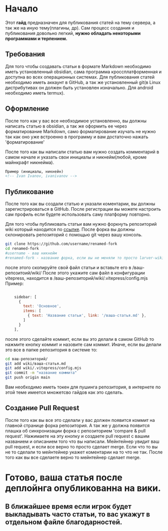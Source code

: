 <!-- Sophron Ragozin, sophragoz -->
# Начало
Этот **гайд** предназначен для публикования статей на тему сервера, а так же на иную тему(плагины, др).
Сам процесс создания и публикования довольно легкий, **нужно обладать некоторыми программами и терпением.**

## Требования
Для того чтобы создавать статьи в формате Markdown необходимо иметь установленный obsidian, сама программа кроссплатформенная и доступна во всех операционных системах.
Для публикования статей необходимо иметь аккаунт в GitHub, а так же установленный git(в Linux дистрибутивах он должен быть установлен изначально. Для android необходимо иметь termux). 
## Оформление
После того как у вас все необходимое установленно, вы должны написать статью в obsidian, а так же оформить ее через форматирование Markdown, само форматирование изучать не нужно так как оно уже встроенно в программу и вам достаточно нажать 'форматирование'

После того как вы написали статью вам нужно создать комментарий в самом начале и указать свои инициалы и никнейм(любой, кроме майнкрафт никнейма).
```md
Пример (инициалы, никнейн)
<!-- Ivan Ivanov, ivanivanov -->
```

## Публикование
После того как вы создали статью и указали коментарии, вы должны зарегистрироваться в GitHub.
После регистрации вы можете настроить сам профиль если будете использовать саму платформу повторно.

Для того чтобы публиковать статьи вам нужно форкнуть репозиторий wiki который находится по [ссылке](https://github.com/sophragoz/larver-wiki). После форка вы должны склонировать репозиторий с помощью git через вашу консоль.
```bash
git clone https://github.com/username/renamed-fork 
cd renamed-fork
#username - ваш никнейм
#renamed-fork - название форка, если вы не меняли то просто larver-wiki
```
после этого скопируйте свой файл статьи и вставьте его в /ваш-репозитоий/wiki/
После этого укажите сам файл в конфигурации vitepress, находится в /ваш-репозиторий/wiki/.vitepress/config.mjs
Пример:
```mjs

    sidebar: [
      {
        text: 'Основное',
        items: [
          { text: 'Название статьи', link: '/ваша-статья.md' },
        ]
      }
    ],
```
после этого сделайте коммит, если вы это делали в самом GitHub то нажмите кнопку коммит и назовите сам коммит.
Иначе, если вы делали это все в папке репозитория в системе то:
```bash
cd ваш-репозиторий/
git add wiki/ваша-статья.md
git add wiki/.vitepress/config.mjs
git commit -m "название коммита"
git push origin main
```
Вам необходимо иметь токен для пушинга репозитория, в интернете по этой теме имеется множетсво гайдов как это сделать.
## Создание Pull Request
После того как вы все это сделали у вас должен появится коммит на главной странице форка репозитория. 
А так же у должна появится плашка об синхронизации форка с репозиторием 'compare & pull request'. Нажимаете на эту кнопку и создаете pull request с вашим названием и описанием того что вы написали.
Мейнтейнер увидит ваш pull request, и если все верно то просто сделает merge. Если что то вы не то сделали то мейнтейнер укажет коментарии на то что не так. После того как вы все сделаете верно то мейнтейнер сделает merge.

# Готово, ваша статья после деплойнга опубликованна на вики.
## В ближайшее время если игрок будет выкладывать часто статьи, то вас укажут в отдельном файле благодарностей.
